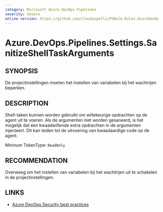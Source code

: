```yaml
---
category: Microsoft Azure DevOps Pipelines
severity: Severe
online version: https://github.com/cloudyspells/PSRule.Rules.AzureDevOps/blob/main/src/PSRule.Rules.AzureDevOps/nl/Azure.DevOps.Pipelines.Settings.SanitizeShellTaskArguments.md
---
```


# Azure.DevOps.Pipelines.Settings.SanitizeShellTaskArguments

## SYNOPSIS

De projectinstellingen moeten het instellen van variabelen bij het wachtrijen beperken.

## DESCRIPTION

Shell-taken kunnen worden gebruikt om willekeurige opdrachten op de agent uit te voeren.
Als de argumenten niet worden gesaneerd, is het mogelijk dat een kwaadwillende extra
opdrachten in de argumenten injecteert. Dit kan leiden tot de uitvoering van kwaadaardige
code op de agent.

Mininum TokenType: `ReadOnly`

## RECOMMENDATION

Overweeg om het instellen van variabelen bij het wachtrijen uit te schakelen in de
projectinstellingen.

## LINKS

- [Azure DevOps Security best practices](https://learn.microsoft.com/nl-nl/azure/devops/organizations/security/security-best-practices?view=azure-devops#tasks)
